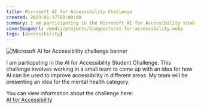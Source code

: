 ```yaml
---
title: Microsoft AI for Accessibility Challenge
created: 2023-01-17T00:00:00
summary: I am participating in the Microsoft AI for Accessibility student challenge.
coverImageUrl: /media/projects/blogposts/ai-for-accessibility.webp
tags: [accessibility]
---
```


<script context="module">
  import { load } from "./_load"
  export { load }
</script>

![Microsoft AI for Accessibility challenge banner](/media/projects/blogposts/ai-for-accessibility.webp)

I am particpating in the AI for Accessibility Student Challenge. This challenge involves working in a small team to come up with an idea for how AI can be used to improve accessibility in different areas. My team will be presenting an idea for the mental health category.

You can view information about the challenge here:  
[AI for Accessibility](https://technationcanada.agorize.com/en/challenges/ai-for-accessibility)